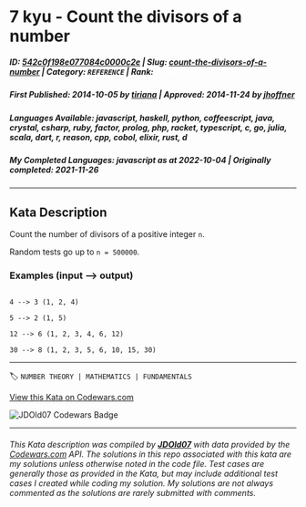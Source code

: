 # 7 kyu - Count the divisors of a number

##### **ID**: [542c0f198e077084c0000c2e](https://www.codewars.com/kata/542c0f198e077084c0000c2e) | **Slug**: [count-the-divisors-of-a-number](https://www.codewars.com/kata/542c0f198e077084c0000c2e) | **Category**: `REFERENCE` | **Rank**: <span style="color:white">7 kyu</span>

##### **First Published**: 2014-10-05 ***by*** [tiriana](https://www.codewars.com/users/tiriana) | **Approved**: 2014-11-24 ***by*** [jhoffner](https://www.codewars.com/users/jhoffner)

##### **Languages Available**: javascript, haskell, python, coffeescript, java, crystal, csharp, ruby, factor, prolog, php, racket, typescript, c, go, julia, scala, dart, r, reason, cpp, cobol, elixir, rust, d

##### **My Completed Languages**: javascript ***as at*** 2022-10-04 | **Originally completed**: 2021-11-26

---

## Kata Description


Count the number of divisors of a positive integer `n`.



Random tests go up to `n = 500000`.



### Examples (input --> output)

```

4 --> 3 (1, 2, 4)

5 --> 2 (1, 5)

12 --> 6 (1, 2, 3, 4, 6, 12)

30 --> 8 (1, 2, 3, 5, 6, 10, 15, 30)

```



---


🏷 `NUMBER THEORY | MATHEMATICS | FUNDAMENTALS`


[View this Kata on Codewars.com](https://www.codewars.com/kata/542c0f198e077084c0000c2e)

![](https://www.codewars.com/users/jdold07/badges/large "JDOld07 Codewars Badge")

---

###### *This Kata description was compiled by [**JDOld07**](https://tpstech.dev) with data provided by the [Codewars.com](https://www.codewars.com) API.  The solutions in this repo associated with this kata are my solutions unless otherwise noted in the code file.  Test cases are generally those as provided in the Kata, but may include additional test cases I created while coding my solution.  My solutions are not always commented as the solutions are rarely submitted with comments.*
